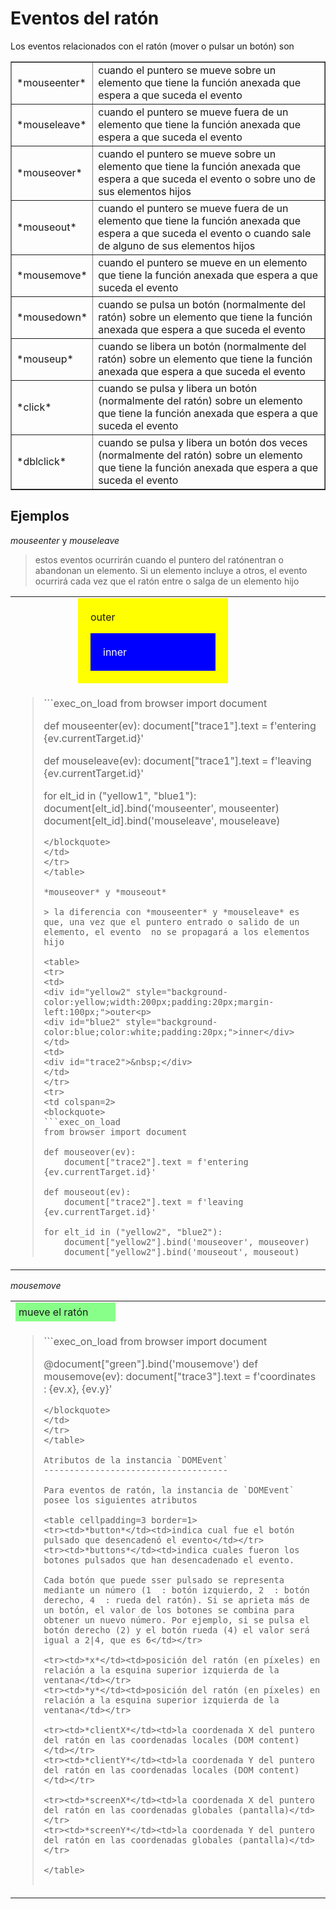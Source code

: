 Eventos del ratón
============

<script type="text/python">
from browser import doc, alert
</script>

Los eventos relacionados con el ratón (mover o pulsar un  botón) son

<table cellpadding=3 border=1>
<tr>
<td>*mouseenter*</td>
<td>cuando el puntero se mueve sobre un elemento que tiene la función anexada
que espera a que suceda el evento</td>
</tr>
<tr><td>*mouseleave*</td><td>cuando el puntero se mueve fuera de un elemento
que tiene la función anexada que espera a que suceda el evento</td></tr>

<tr><td>*mouseover*</td><td>cuando el puntero se mueve sobre un elemento que
tiene la función anexada que espera a que suceda el evento o sobre uno de sus
elementos hijos</td></tr>
<tr><td>*mouseout*</td><td>cuando el puntero se mueve fuera de un elemento que tiene la función anexada que espera a que suceda el evento o cuando sale de alguno de sus elementos hijos</td></tr>

<tr><td>*mousemove*</td><td>cuando el puntero se mueve en un elemento que tiene la función anexada que espera a que suceda el evento</td></tr>

<tr><td>*mousedown*</td><td>cuando se pulsa un botón (normalmente del ratón) sobre un elemento que tiene la función anexada que espera a que suceda el evento</td></tr>
<tr><td>*mouseup*</td><td>cuando se libera un botón (normalmente del ratón) sobre un elemento que tiene la función anexada que espera a que suceda el evento</td></tr>

<tr><td>*click*</td><td>cuando se pulsa y libera un botón (normalmente del ratón) sobre un elemento que tiene la función anexada que espera a que suceda el evento</td></tr>
<tr><td>*dblclick*</td><td>cuando se pulsa y libera un botón dos veces (normalmente del ratón) sobre un elemento que tiene la función anexada que espera a que suceda el evento</td></tr>

</table>

Ejemplos
--------

*mouseenter* y *mouseleave*

> estos eventos ocurrirán cuando el puntero del ratónentran o abandonan un elemento. Si un elemento incluye a otros, el evento ocurrirá cada vez que el ratón entre o salga de un elemento hijo

<table>
<tr>
<td>
<div id="yellow1" style="background-color:yellow;width:200px;padding:20px;margin-left:100px;">outer<p>
<div id="blue1" style="background-color:blue;color:white;padding:20px;">inner</div>
</td>
<td><div id="trace1">&nbsp;</div></td>
</tr>
<tr>
<td colspan=2>
<blockquote>
```exec_on_load
from browser import document

def mouseenter(ev):
    document["trace1"].text = f'entering {ev.currentTarget.id}'

def mouseleave(ev):
    document["trace1"].text = f'leaving {ev.currentTarget.id}'

for elt_id in ("yellow1", "blue1"):
    document[elt_id].bind('mouseenter', mouseenter)
    document[elt_id].bind('mouseleave', mouseleave)
```
</blockquote>
</td>
</tr>
</table>

*mouseover* y *mouseout*

> la diferencia con *mouseenter* y *mouseleave* es que, una vez que el puntero entrado o salido de un elemento, el evento  no se propagará a los elementos hijo

<table>
<tr>
<td>
<div id="yellow2" style="background-color:yellow;width:200px;padding:20px;margin-left:100px;">outer<p>
<div id="blue2" style="background-color:blue;color:white;padding:20px;">inner</div>
</td>
<td>
<div id="trace2">&nbsp;</div>
</td>
</tr>
<tr>
<td colspan=2>
<blockquote>
```exec_on_load
from browser import document

def mouseover(ev):
    document["trace2"].text = f'entering {ev.currentTarget.id}'

def mouseout(ev):
    document["trace2"].text = f'leaving {ev.currentTarget.id}'

for elt_id in ("yellow2", "blue2"):
    document["yellow2"].bind('mouseover', mouseover)
    document["yellow2"].bind('mouseout', mouseout)
```
</blockquote>
</td>
</tr>
</table>

*mousemove*

<table>
<tr><td>
<div id="green" style="padding:5px;background-color:#8F8;width:150px;">mueve el ratón</div>
</td>
<td><div id="trace3">&nbsp;</div></td>
</tr>
<tr>
<td colspan=2>
<blockquote>
```exec_on_load
from browser import document

@document["green"].bind('mousemove')
def mousemove(ev):
    document["trace3"].text = f'coordinates : {ev.x}, {ev.y}'
```
</blockquote>
</td>
</tr>
</table>

Atributos de la instancia `DOMEvent`
------------------------------------

Para eventos de ratón, la instancia de `DOMEvent` posee los siguientes atributos

<table cellpadding=3 border=1>
<tr><td>*button*</td><td>indica cual fue el botón pulsado que desencadenó el evento</td></tr>
<tr><td>*buttons*</td><td>indica cuales fueron los botones pulsados que han desencadenado el evento.

Cada botón que puede sser pulsado se representa mediante un número (1  : botón izquierdo, 2  : botón derecho, 4  : rueda del ratón). Si se aprieta más de un botón, el valor de los botones se combina para obtener un nuevo número. Por ejemplo, si se pulsa el botón derecho (2) y el botón rueda (4) el valor será igual a 2|4, que es 6</td></tr>

<tr><td>*x*</td><td>posición del ratón (en píxeles) en relación a la esquina superior izquierda de la ventana</td></tr>
<tr><td>*y*</td><td>posición del ratón (en píxeles) en relación a la esquina superior izquierda de la ventana</td></tr>

<tr><td>*clientX*</td><td>la coordenada X del puntero del ratón en las coordenadas locales (DOM content)</td></tr>
<tr><td>*clientY*</td><td>la coordenada Y del puntero del ratón en las coordenadas locales (DOM content)</td></tr>

<tr><td>*screenX*</td><td>la coordenada X del puntero del ratón en las coordenadas globales (pantalla)</td></tr>
<tr><td>*screenY*</td><td>la coordenada Y del puntero del ratón en las coordenadas globales (pantalla)</td></tr>

</table>

